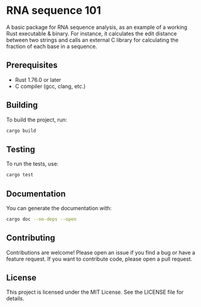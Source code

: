 # RNA sequence 101

A basic package for RNA sequence analysis, as an example of a working Rust executable & binary.
For instance, it calculates the edit distance between two strings and calls an external C library for calculating the fraction of each base in a sequence.

## Prerequisites
- Rust 1.76.0 or later
- C compiler (gcc, clang, etc.)

## Building
To build the project, run:

```bash
cargo build
```

## Testing
To run the tests, use:
```bash
cargo test
```
## Documentation
You can generate the documentation with:
```bash
cargo doc --no-deps --open
```
##  Contributing
Contributions are welcome! Please open an issue if you find a bug or have a feature request. If you want to contribute code, please open a pull request.

## License
This project is licensed under the MIT License. See the LICENSE file for details.
